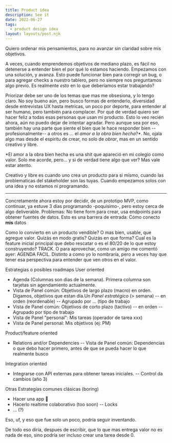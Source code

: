```yaml
---
title: Product idea
description: See it
date: 2022-06-27
tags:
  - product design idea
layout: layouts/post.njk
---
```


Quiero ordenar mis pensamientos, para no avanzar sin claridad sobre mis objetivos.

A veces, cuando emprendemos objetivos de mediano plazo, es fácil no detenerse a entender bien el por qué lo estamos haciendo. Empezamos con una solución, y avanza. Esto puede funcionar bien para corregir un bug, o para agregar checks a nuestro tablero, pero no siempre nos preguntamos algo previo. Es realmente _esto_ en lo que deberíamos estar trabajando?

Priorizar debe ser uno de los temas que mas me obsesiona, y lo tengo claro. No soy bueno aún, pero busco formas de entenderlo, diversidad desde entrevistas UX hasta metricas, un poco por deporte, para entender al ser humano, pero también para complacer. Por qué de verdad quiero ser hacer feliz a todas esas personas que usan mi producto. Esto lo veo recién ahora, aún no puedo dejar de intentar agradar. Pero aunque sea por eso, también hay una parte que siente el bien que le hace responder bien --profesionalmente-- a otros es ... el _amor a la obra bien hecha_?*. No, ojala algo mas desde el espiritu de crear, no solo de _obrar_, mas en un sentido creativo y libre.

*El amor a la obra bien hecha es una shit que apareció en mi colegio como valor. Solo me acorde, pero... y si de verdad tiene algo que ver? Mas vale estar atento.

Creativo y libre es cuando uno crea un producto para si mismo, cuando las problematicas del stakeholder son las tuyas. Cuando empezamos solos con una idea y no estamos ni programando.

-----

Concretamente ahora estoy por decidir, de un prototipo MVP, como continuar, ya estuve 3 días programando -poquisimo-, pero estoy cerca de algo deliverable. Problemas:
No tiene form para crear, usa endpoints para obtener fuentes de datos. Esto es una barrera de entrada: Cómo conecto **mis** datos

Como lo convierto en un producto vendible? O mas bien, usable, que agregue valor. Quizás en modo gratis? Quizás en que forma? Cual es la feature inicial principal que debo rescatar o es el 80/20 de lo que estoy construyendo? TRACK. O para aprovechar, como un amigo me comentó ayer: AGENDA FACIL. Distinto a como yo lo nombraría, pero a veces hay que tener esa perspectiva para entender que ven otros en el valor.

Estrategias o posibles roadmaps
User oriented
- Agenda (Columnas son dias de la semana). Primera columna son tarjetas sin agendamiento actualmente.
- Vista de Panel común: Objetivos de largo plazo (macro) en orden. Digamos, objetivos que estan día.Un _Panel estratégico_ (> semana)
-- en orden (reordenable)
-- Agrupado por ... (tipo de trabajo
- Vista de Panel común: Objetivos de corto plazo (tactivo)
-- en orden
-- Agrupado por tipo de trabajo
- Vista de Panel "personal": Mis tareas (operador de tarea xxx)
- Vista de Panel personal: Mis objetivos (ej: PM)

Product/feature oriented
- Relations and/or Dependencies
-- Vista de Panel común: Dependencias o que debo hacer primero, antes de que se pueda hacer lo que realmente busco

Integration oriented
- Integrarse con API externas para obtener tareas iniciales.
-- Control da cambios (año 3)


Otras Estrategías comunes clásicas (boring)
- Hacer una app 🤡
- Hacerlo realtime colaborativo (too soon)
-- Locks
- ... (?)

Eso, uf, y eso que fue solo un poco, podría seguir inventando.

De todo eso diría, despues de escribir, que lo que mas entrega valor no es nada de eso, sino podría ser incluso crear una tarea desde 0.

